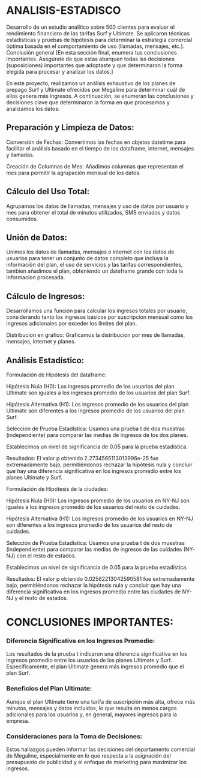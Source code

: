 # ANALISIS-ESTADISCO
 Desarrollo de un estudio analítico sobre 500 clientes para evaluar el rendimiento financiero de las tarifas Surf y Ultimate. Se aplicaron técnicas estadísticas y pruebas de hipótesis para determinar la estrategia comercial óptima basada en el comportamiento de uso (llamadas, mensajes, etc.).
Conclusión general
[En esta sección final, enumera tus conclusiones importantes. Asegúrate de que estas abarquen todas las decisiones (suposiciones) importantes que adoptaste y que determinaron la forma elegida para procesar y analizar los datos.]

En este proyecto, realizamos un análisis exhaustivo de los planes de prepago Surf y Ultimate ofrecidos por Megaline para determinar cuál de ellos genera más ingresos. A continuación, se enumeran las conclusiones y decisiones clave que determinaron la forma en que procesamos y analizamos los datos:

## Preparación y Limpieza de Datos:

Conversión de Fechas: Convertimos las fechas en objetos datetime para facilitar el análisis basado en el tiempo de los dataframe, internet, mensajes y llamadas.

Creación de Columnas de Mes: Añadimos columnas que representan el mes para permitir la agrupación mensual de los datos.

## Cálculo del Uso Total:

Agrupamos los datos de llamadas, mensajes y uso de datos por usuario y mes para obtener el total de minutos utilizados, SMS enviados y datos consumidos.

## Unión de Datos:

Unimos los datos de llamadas, mensajes e internet con los datos de usuarios para tener un conjunto de datos completo que incluya la información del plan, el uso de servicios y las tarifas correspondientes, tambien añadimos el plan, obteniendo un dateframe grande con toda la informacion procesada.

## Cálculo de Ingresos:

Desarrollamos una función para calcular los ingresos totales por usuario, considerando tanto los ingresos básicos por suscripción mensual como los ingresos adicionales por exceder los límites del plan.

Distribucion en grafico: Graficamos la distribucion por mes de llamadas, mensajes, internet y planes.

## Análisis Estadístico:

Formulación de Hipótesis del dataframe:

Hipótesis Nula (H0): Los ingresos promedio de los usuarios del plan Ultimate son iguales a los ingresos promedio de los usuarios del plan Surf.

Hipótesis Alternativa (H1): Los ingresos promedio de los usuarios del plan Ultimate son diferentes a los ingresos promedio de los usuarios del plan Surf.

Selección de Prueba Estadística: Usamos una prueba t de dos muestras (independiente) para comparar las medias de ingresos de los dos planes.

Establecimos un nivel de significancia de 0.05 para la prueba estadística.

Resultados: El valor p obtenido 2.2734565113013996e-25 fue extremadamente bajo, permitiéndonos rechazar la hipótesis nula y concluir que hay una diferencia significativa en los ingresos promedio entre los planes Ultimate y Surf.

Formulación de Hipótesis de la ciudades:

Hipótesis Nula (H0): Los ingresos promedio de los usuarios en NY-NJ son iguales a los ingresos promedio de los usuarios del resto de cuidades.

Hipótesis Alternativa (H1): Los ingresos promedio de los usuarios en NY-NJ son diferentes a los ingresos promedio de los usuarios del resto de cuidades.

Selección de Prueba Estadística: Usamos una prueba t de dos muestras (independiente) para comparar las medias de ingresos de las cuidades (NY-NJ) con el resto de estados.

Establecimos un nivel de significancia de 0.05 para la prueba estadística.

Resultados: El valor p obtenido 0.02562213042590581 fue extremadamente bajo, permitiéndonos rechazar la hipótesis nula y concluir que hay una diferencia significativa en los ingresos promedio entre las ciudades de NY-NJ y el resto de estados.

# CONCLUSIONES IMPORTANTES:

### Diferencia Significativa en los Ingresos Promedio:

Los resultados de la prueba t indicaron una diferencia significativa en los ingresos promedio entre los usuarios de los planes Ultimate y Surf. Específicamente, el plan Ultimate genera más ingresos promedio que el plan Surf.

### Beneficios del Plan Ultimate:

Aunque el plan Ultimate tiene una tarifa de suscripción más alta, ofrece más minutos, mensajes y datos incluidos, lo que resulta en menos cargos adicionales para los usuarios y, en general, mayores ingresos para la empresa.

### Consideraciones para la Toma de Decisiones:

Estos hallazgos pueden informar las decisiones del departamento comercial de Megaline, especialmente en lo que respecta a la asignación del presupuesto de publicidad y el enfoque de marketing para maximizar los ingresos.
